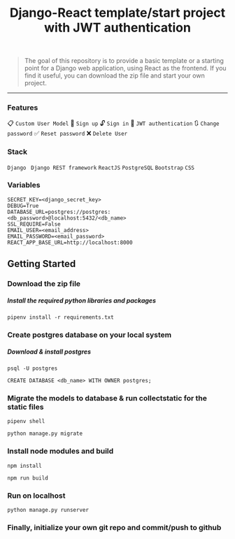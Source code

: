 
# <div align="center"> Django-React template/start project with JWT authentication</div>
<br>

> The goal of this repository is to provide a basic template or a starting point for a Django web application, using React as the frontend. If you find it useful, you can download the zip file and start your own project. 
---

### Features
:clipboard: ``` Custom User Model ``` :raising_hand: ``` Sign up ``` :unlock: ``` Sign in ``` :key: ``` JWT authentication ``` :arrows_clockwise: ``` Change password ``` :white_check_mark: ``` Reset password ``` :x: ``` Delete User ```

### Stack
``` Django ``` ``` Django REST framework``` ``` ReactJS ``` ``` PostgreSQL ``` ``` Bootstrap ``` ``` CSS ```

### Variables
```
SECRET_KEY=<django_secret_key>
DEBUG=True
DATABASE_URL=postgres://postgres:<db_password>@localhost:5432/<db_name>
SSL_REQUIRE=False
EMAIL_USER=<email_address>
EMAIL_PASSWORD=<email_password>
REACT_APP_BASE_URL=http://localhost:8000
```

## Getting Started

### Download the zip file

##### _Install the required python libraries and packages_

```
pipenv install -r requirements.txt
```

### Create postgres database on your local system

##### _Download & install postgres_
```
psql -U postgres
```
```
CREATE DATABASE <db_name> WITH OWNER postgres;
```

### Migrate the models to database & run collectstatic for the static files

```
pipenv shell
```
```
python manage.py migrate
```

### Install node modules and build

```
npm install
```
```
npm run build
```
  
### Run on localhost
```
python manage.py runserver
```

### Finally, initialize your own git repo and commit/push to github

